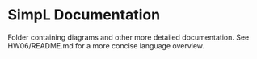 # SimpL Documentation

Folder containing diagrams and other more detailed documentation.
See HW06/README.md for a more concise language overview.
